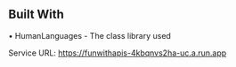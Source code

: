 ﻿## Built With
•	HumanLanguages - The class library used


Service URL: https://funwithapis-4kbqnvs2ha-uc.a.run.app